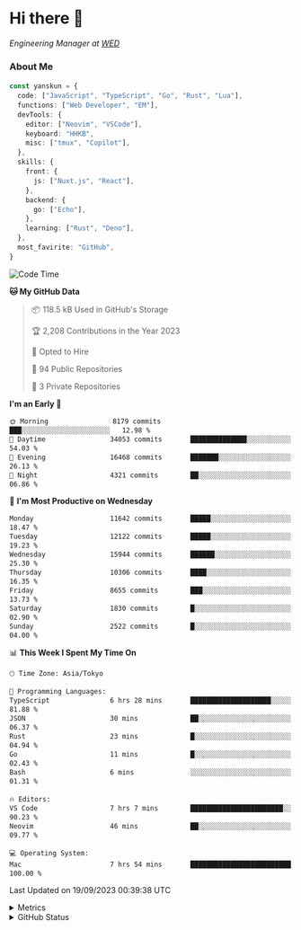 # Hi there&nbsp;:wave:

<!-- ![Alt text](https://spotify-recently-played-readme.vercel.app/api?user=31kynbuubkiu3r4qh4hjuaglhfay) -->

_Engineering Manager at [WED](https://github.com/wedinc)_

### About Me

```ts
const yanskun = {
  code: ["JavaScript", "TypeScript", "Go", "Rust", "Lua"],
  functions: ["Web Developer", "EM"],
  devTools: {
    editor: ["Neovim", "VSCode"],
    keyboard: "HHKB",
    misc: ["tmux", "Copilot"],
  },
  skills: {
    front: {
      js: ["Nuxt.js", "React"],
    },
    backend: {
      go: ["Echo"],
    },
    learning: ["Rust", "Deno"],
  },
  most_favirite: "GitHub",
}
```

<!--START_SECTION:waka-->
![Code Time](http://img.shields.io/badge/Code%20Time-477%20hrs%2040%20mins-blue)

**🐱 My GitHub Data** 

> 📦 118.5 kB Used in GitHub's Storage 
 > 
> 🏆 2,208 Contributions in the Year 2023
 > 
> 💼 Opted to Hire
 > 
> 📜 94 Public Repositories 
 > 
> 🔑 3 Private Repositories 
 > 
**I'm an Early 🐤** 

```text
🌞 Morning                8179 commits        ███░░░░░░░░░░░░░░░░░░░░░░   12.98 % 
🌆 Daytime                34053 commits       ██████████████░░░░░░░░░░░   54.03 % 
🌃 Evening                16468 commits       ███████░░░░░░░░░░░░░░░░░░   26.13 % 
🌙 Night                  4321 commits        ██░░░░░░░░░░░░░░░░░░░░░░░   06.86 % 
```
📅 **I'm Most Productive on Wednesday** 

```text
Monday                   11642 commits       █████░░░░░░░░░░░░░░░░░░░░   18.47 % 
Tuesday                  12122 commits       █████░░░░░░░░░░░░░░░░░░░░   19.23 % 
Wednesday                15944 commits       ██████░░░░░░░░░░░░░░░░░░░   25.30 % 
Thursday                 10306 commits       ████░░░░░░░░░░░░░░░░░░░░░   16.35 % 
Friday                   8655 commits        ███░░░░░░░░░░░░░░░░░░░░░░   13.73 % 
Saturday                 1830 commits        █░░░░░░░░░░░░░░░░░░░░░░░░   02.90 % 
Sunday                   2522 commits        █░░░░░░░░░░░░░░░░░░░░░░░░   04.00 % 
```


📊 **This Week I Spent My Time On** 

```text
🕑︎ Time Zone: Asia/Tokyo

💬 Programming Languages: 
TypeScript               6 hrs 28 mins       ████████████████████░░░░░   81.88 % 
JSON                     30 mins             ██░░░░░░░░░░░░░░░░░░░░░░░   06.37 % 
Rust                     23 mins             █░░░░░░░░░░░░░░░░░░░░░░░░   04.94 % 
Go                       11 mins             █░░░░░░░░░░░░░░░░░░░░░░░░   02.43 % 
Bash                     6 mins              ░░░░░░░░░░░░░░░░░░░░░░░░░   01.31 % 

🔥 Editors: 
VS Code                  7 hrs 7 mins        ███████████████████████░░   90.23 % 
Neovim                   46 mins             ██░░░░░░░░░░░░░░░░░░░░░░░   09.77 % 

💻 Operating System: 
Mac                      7 hrs 54 mins       █████████████████████████   100.00 % 
```


 Last Updated on 19/09/2023 00:39:38 UTC
<!--END_SECTION:waka-->

<details>
  <summary>Metrics</summary>
  <img src="https://github.com/yanskun/yanskun/blob/main/github-metrics.svg" alt="Metrics">
</details>

<details>
  <summary>GitHub Status</summary>
  <picture>
    <source media="(prefers-color-scheme: dark)" srcset="https://raw.githubusercontent.com/yanskun/yanskun/master/profile-summary-card-output/nord_dark/0-profile-details.svg">
   <img src="https://raw.githubusercontent.com/yanskun/yanskun/master/profile-summary-card-output/default/0-profile-details.svg">
  </picture>
  <br>
  <picture>
    <source media="(prefers-color-scheme: dark)" srcset="https://raw.githubusercontent.com/yanskun/yanskun/master/profile-summary-card-output/nord_dark/1-repos-per-language.svg">
   <img src="https://raw.githubusercontent.com/yanskun/yanskun/master/profile-summary-card-output/default/1-repos-per-language.svg">
  </picture>
  <picture>
    <source media="(prefers-color-scheme: dark)" srcset="https://raw.githubusercontent.com/yanskun/yanskun/master/profile-summary-card-output/nord_dark/2-most-commit-language.svg">
   <img src="https://raw.githubusercontent.com/yanskun/yanskun/master/profile-summary-card-output/default/2-most-commit-language.svg">
  </picture>
  <br>
  <picture>
    <source media="(prefers-color-scheme: dark)" srcset="https://raw.githubusercontent.com/yanskun/yanskun/master/profile-summary-card-output/nord_dark/3-stats.svg">
   <img src="https://raw.githubusercontent.com/yanskun/yanskun/master/profile-summary-card-output/default/3-stats.svg">
  </picture>
  <picture>
    <source media="(prefers-color-scheme: dark)" srcset="https://raw.githubusercontent.com/yanskun/yanskun/master/profile-summary-card-output/nord_dark/4-productive-time.svg">
   <img src="https://raw.githubusercontent.com/yanskun/yanskun/master/profile-summary-card-output/default/4-productive-time.svg">
  </picture>
</details>
